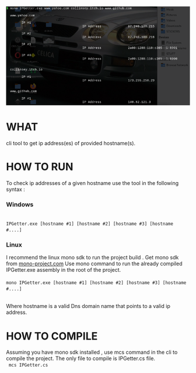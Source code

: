 
![screenshot of the tool usage](screenshots/screenshot1.png)

# WHAT
cli tool to get ip address(es) of provided hostname(s).

# HOW TO RUN
To check ip addresses of a given hostname use the tool in the following syntax : 


<h3> Windows </h3>
<code>
IPGetter.exe [hostname #1] [hostname #2] [hostname #3] [hostname #....]
</code>

<h3> Linux </h3>
I recommend the linux mono sdk to run the project build .
Get mono sdk from <a href="https://www.mono-project.com/">mono-project.com</a>
Use mono command to run the already compiled IPGetter.exe assembly in the root of the project.
<br>

<code>
mono IPGetter.exe [hostname #1] [hostname #2] [hostname #3] [hostname #....]
</code>

<br>

Where hostname is a valid Dns domain name that points to a valid ip address.

# HOW TO COMPILE 
Assuming you have mono sdk installed , use mcs command in the cli to compile the project.
The only file to compile is IPGetter.cs file.
<br>
<code>
mcs IPGetter.cs <name of the output assembly>
</code>

